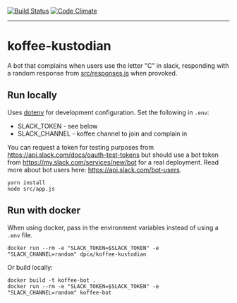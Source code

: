 [![Build Status](https://travis-ci.org/dpca/koffee-kustodian.svg?branch=master)](https://travis-ci.org/dpca/koffee-kustodian)
[![Code Climate](https://codeclimate.com/github/dpca/koffee-kustodian/badges/gpa.svg)](https://codeclimate.com/github/dpca/koffee-kustodian)

* * *

# koffee-kustodian

A bot that complains when users use the letter "C" in slack, responding with a
random response from [src/responses.js](src/responses.js) when provoked.

## Run locally

Uses [dotenv](https://github.com/motdotla/dotenv) for development
configuration. Set the following in `.env`:

* SLACK_TOKEN - see below
* SLACK_CHANNEL - koffee channel to join and complain in

You can request a token for testing purposes from
https://api.slack.com/docs/oauth-test-tokens but should use a bot token from
https://my.slack.com/services/new/bot for a real deployment. Read more about
bot users here: https://api.slack.com/bot-users.

```
yarn install
node src/app.js
```

## Run with docker

When using docker, pass in the environment variables instead of using a `.env`
file.

```
docker run --rm -e "SLACK_TOKEN=$SLACK_TOKEN" -e "SLACK_CHANNEL=random" dpca/koffee-kustodian
```

Or build locally:

```
docker build -t koffee-bot .
docker run --rm -e "SLACK_TOKEN=$SLACK_TOKEN" -e "SLACK_CHANNEL=random" koffee-bot
```
